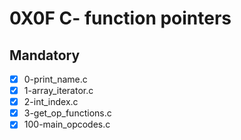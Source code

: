 # 0X0F C- function pointers

## Mandatory
- [x] 0-print\_name.c
- [x] 1-array\_iterator.c
- [x] 2-int\_index.c
- [x] 3-get\_op\_functions.c
- [x] 100-main\_opcodes.c
